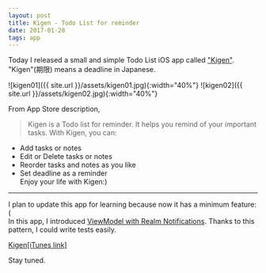 ```yaml
---
layout: post
title: Kigen - Todo List for reminder
date: 2017-01-28
tags: app
---
```


Today I released a small and simple Todo List iOS app called ["Kigen"](https://itunes.apple.com/us/app/kigen-todo-list-for-reminder/id1198205732?l=en&mt=8). "Kigen"(期限) means a deadline in Japanese.

![kigen01]({{ site.url }}/assets/kigen01.jpg){:width="40%"}
![kigen02]({{ site.url }}/assets/kigen02.jpg){:width="40%"}

From App Store description,

> Kigen is a Todo list for reminder. It helps you remind of your important tasks.
With Kigen, you can:  
- Add tasks or notes  
- Edit or Delete tasks or notes  
- Reorder tasks and notes as you like  
- Set deadline as a reminder  
Enjoy your life with Kigen:)

---

I plan to update this app for learning because now it has a minimum feature:(  
In this app, I introduced [ViewModel with Realm Notifications](https://pixyzehn.com/2017/01/21/viewmodel-with-realm-notifications.html). Thanks to this pattern, I could write tests easily.

[Kigen[iTunes link]](https://itunes.apple.com/us/app/kigen-todo-list-for-reminder/id1198205732?l=en&mt=8)

Stay tuned.
